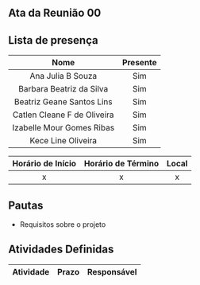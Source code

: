 ## **Ata da Reunião 00**

## **Lista de presença**

| Nome | Presente |
|:----:|:--------:|
| Ana Julia B Souza | Sim |
| Barbara Beatriz da Silva | Sim |
| Beatriz Geane Santos Lins | Sim |
| Catlen Cleane F de Oliveira | Sim |
| Izabelle Mour Gomes Ribas| Sim |
| Kece Line Oliveira | Sim |

| Horário de Início | Horário de Término | Local |
|:-----------------:|:------------------:|:-----:|
| x | x | x |

## **Pautas**

* Requisitos sobre o projeto


## **Atividades Definidas**

| Atividade | Prazo | Responsável |
|:---------:|:-----:|:-----------:|
